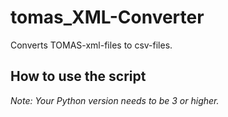 # tomas_XML-Converter
Converts TOMAS-xml-files to csv-files.
## How to use the script
*Note: Your Python version needs to be 3 or higher.*
